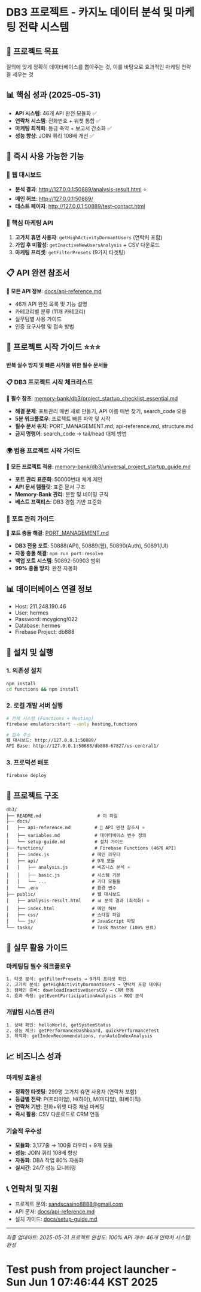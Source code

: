 # DB3 프로젝트 - 카지노 데이터 분석 및 마케팅 전략 시스템

## 🎯 프로젝트 목표
질의에 맞게 정확히 데이터베이스를 뽑아주는 것, 이를 바탕으로 효과적인 마케팅 전략을 세우는 것

## 📊 핵심 성과 (2025-05-31)
- **API 시스템**: 46개 API 완전 모듈화 ✅
- **연락처 시스템**: 전화번호 + 위챗 통합 ✅  
- **마케팅 최적화**: 등급 축약 + 보고서 간소화 ✅
- **성능 향상**: JOIN 쿼리 108배 개선 ✅

## 🚀 즉시 사용 가능한 기능

### 📱 웹 대시보드
- **분석 결과**: http://127.0.0.1:50889/analysis-result.html ⭐
- **메인 허브**: http://127.0.0.1:50889/
- **테스트 페이지**: http://127.0.0.1:50889/test-contact.html

### 🎯 핵심 마케팅 API
1. **고가치 휴면 사용자**: `getHighActivityDormantUsers` (연락처 포함)
2. **가입 후 미활성**: `getInactiveNewUsersAnalysis` + CSV 다운로드
3. **마케팅 프리셋**: `getFilterPresets` (9가지 타겟팅)

## 📋 API 완전 참조서
**📍 모든 API 정보**: [docs/api-reference.md](docs/api-reference.md)
- 46개 API 완전 목록 및 기능 설명
- 카테고리별 분류 (11개 카테고리)
- 실무팀별 사용 가이드
- 인증 요구사항 및 접속 방법

## 🚀 **프로젝트 시작 가이드** ⭐⭐⭐
**반복 실수 방지 및 빠른 시작을 위한 필수 문서들**

### 📋 DB3 프로젝트 시작 체크리스트  
**📍 필수 참조**: [memory-bank/db3/project_startup_checklist_essential.md](memory-bank/db3/project_startup_checklist_essential.md)
- **해결 문제**: 포트관리 매번 새로 만들기, API 이름 매번 찾기, search_code 오용
- **5분 워크플로우**: 프로젝트 빠른 파악 및 시작
- **필수 문서 위치**: PORT_MANAGEMENT.md, api-reference.md, structure.md
- **금지 명령어**: search_code → tail/head 대체 방법

### 🌍 범용 프로젝트 시작 가이드
**📍 모든 프로젝트 적용**: [memory-bank/db3/universal_project_startup_guide.md](memory-bank/db3/universal_project_startup_guide.md)  
- **포트 관리 표준화**: 50000번대 체계 제안
- **API 문서 템플릿**: 표준 문서 구조
- **Memory-Bank 관리**: 분할 및 네이밍 규칙
- **베스트 프랙티스**: DB3 경험 기반 표준화

### 🔧 포트 관리 가이드
**📍 포트 충돌 해결**: [PORT_MANAGEMENT.md](PORT_MANAGEMENT.md)
- **DB3 전용 포트**: 50888(API), 50889(웹), 50890(Auth), 50891(UI)
- **자동 충돌 해결**: `npm run port:resolve`
- **백업 포트 시스템**: 50892-50903 범위
- **99% 충돌 방지**: 완전 자동화

## 📊 데이터베이스 연결 정보
- Host: 211.248.190.46
- User: hermes
- Password: mcygicng!022
- Database: hermes
- Firebase Project: db888

## 🔧 설치 및 실행

### 1. 의존성 설치
```bash
npm install
cd functions && npm install
```

### 2. 로컬 개발 서버 실행
```bash
# 전체 시스템 (Functions + Hosting)
firebase emulators:start --only hosting,functions

# 접속 주소
웹 대시보드: http://127.0.0.1:50889/
API Base: http://127.0.0.1:50888/db888-67827/us-central1/
```

### 3. 프로덕션 배포
```bash
firebase deploy
```

## 📁 프로젝트 구조
```
db3/
├── README.md                     # 이 파일
├── docs/
│   ├── api-reference.md         # 📍 API 완전 참조서 ⭐
│   ├── variables.md             # 데이터베이스 변수 정의
│   └── setup-guide.md           # 설치 가이드
├── functions/                   # Firebase Functions (46개 API)
│   ├── index.js                # 메인 라우터
│   ├── api/                    # 9개 모듈
│   │   ├── analysis.js         # 비즈니스 분석 ⭐
│   │   ├── basic.js            # 시스템 기본
│   │   └── ...                 # 기타 모듈들
│   └── .env                    # 환경 변수
├── public/                     # 웹 대시보드
│   ├── analysis-result.html    # 📊 분석 결과 (최적화) ⭐
│   ├── index.html              # 메인 허브
│   ├── css/                    # 스타일 파일
│   └── js/                     # JavaScript 파일
└── tasks/                      # Task Master (100% 완료)
```

## 🎪 실무 활용 가이드

### 마케팅팀 필수 워크플로우
```bash
1. 타겟 분석: getFilterPresets → 9가지 프리셋 확인
2. 고가치 분석: getHighActivityDormantUsers → 연락처 포함 데이터  
3. 캠페인 준비: downloadInactiveUsersCSV → CRM 연동
4. 효과 측정: getEventParticipationAnalysis → ROI 분석
```

### 개발팀 시스템 관리
```bash
1. 상태 확인: helloWorld, getSystemStatus
2. 성능 체크: getPerformanceDashboard, quickPerformanceTest
3. 최적화: getIndexRecommendations, runAutoIndexAnalysis
```

## 📈 비즈니스 성과

### 마케팅 효율성
- **정확한 타겟팅**: 299명 고가치 휴면 사용자 (연락처 포함)
- **등급별 전략**: P(프리미엄), H(하이), M(미디엄), B(베이직)
- **연락처 기반**: 전화+위챗 다중 채널 마케팅
- **즉시 활용**: CSV 다운로드로 CRM 연동

### 기술적 우수성
- **모듈화**: 3,177줄 → 100줄 라우터 + 9개 모듈
- **성능**: JOIN 쿼리 108배 향상
- **자동화**: DBA 작업 80% 자동화
- **실시간**: 24/7 성능 모니터링

## 📞 연락처 및 지원
- 프로젝트 문의: sandscasino8888@gmail.com
- API 문서: [docs/api-reference.md](docs/api-reference.md)
- 설치 가이드: [docs/setup-guide.md](docs/setup-guide.md)

---
*최종 업데이트: 2025-05-31*
*프로젝트 완성도: 100%*
*API 개수: 46개*
*연락처 시스템: 완성*
# Test push from project launcher - Sun Jun  1 07:46:44 KST 2025
